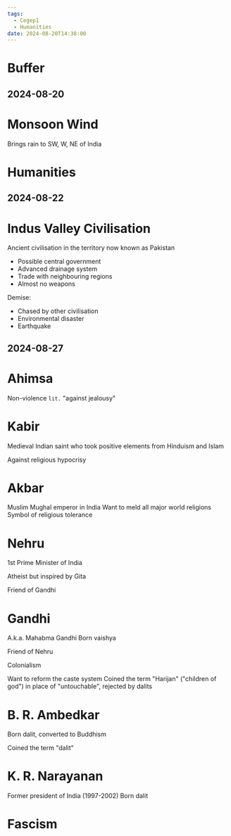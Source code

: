 ```yaml
---
tags:
  - Cegep1
  - Humanities
date: 2024-08-20T14:38:00
---
```


# Buffer

## 2024-08-20

# Monsoon Wind

Brings rain to SW, W, NE of India

# Humanities





## 2024-08-22

# Indus Valley Civilisation

Ancient civilisation in the territory now known as Pakistan

- Possible central government
- Advanced drainage system
- Trade with neighbouring regions
- Almost no weapons

Demise:

- Chased by other civilisation
- Environmental disaster
- Earthquake

## 2024-08-27

# Ahimsa

Non-violence
`lit.` "against jealousy"

# Kabir

Medieval Indian saint who took positive elements from Hinduism and Islam

Against religious hypocrisy

# Akbar

Muslim Mughal emperor in India
Want to meld all major world religions
Symbol of religious tolerance

# Nehru

1st Prime Minister of India

Atheist but inspired by Gita

Friend of Gandhi

# Gandhi

A.k.a. Mahabma Gandhi
Born vaishya

Friend of Nehru

Colonialism

Want to reform the caste system
Coined the term "Harijan" ("children of god") in place of "untouchable", rejected by dalits

# B. R. Ambedkar

Born dalit, converted to Buddhism

Coined the term "dalit"

# K. R. Narayanan

Former president of India (1997-2002)
Born dalit

# Fascism